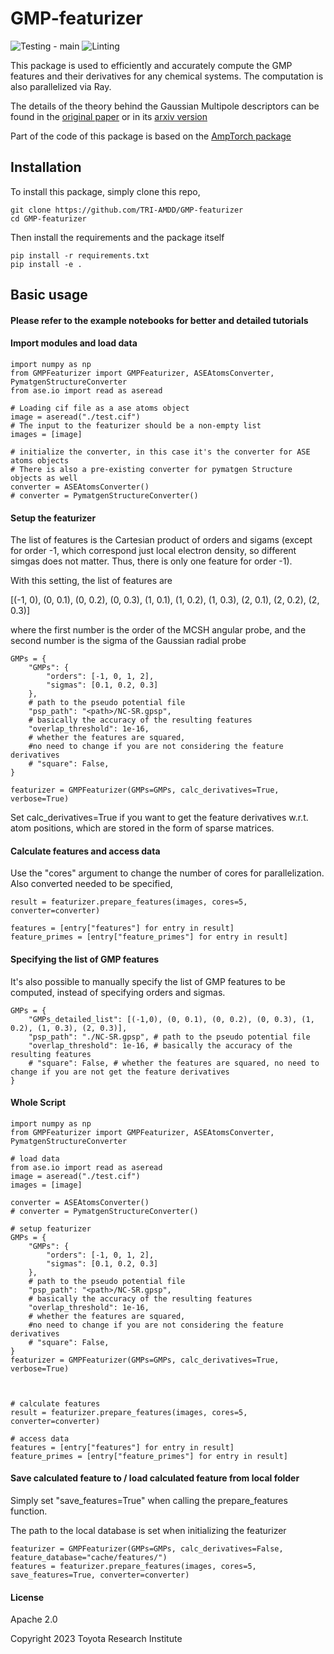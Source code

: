 # GMP-featurizer
![Testing - main](https://github.com/TRI-AMDD/GMP-featurizer/workflows/Testing%20-%20main/badge.svg)
![Linting](https://github.com/TRI-AMDD/GMP-featurizer/workflows/Linting/badge.svg)

This package is used to efficiently and accurately compute the GMP features and their derivatives for any chemical systems. The computation is also parallelized via Ray.

The details of the theory behind the Gaussian Multipole descriptors can be found in the [original paper](https://pubs.acs.org/doi/10.1021/acs.jpclett.2c02100)
or in its [arxiv version](https://arxiv.org/abs/2102.02390)

Part of the code of this package is based on the [AmpTorch package](https://github.com/ulissigroup/amptorch)

## Installation
To install this package, simply clone this repo, 
```
git clone https://github.com/TRI-AMDD/GMP-featurizer
cd GMP-featurizer
```

Then install the requirements and the package itself
```
pip install -r requirements.txt
pip install -e .
```

## Basic usage

#### Please refer to the example notebooks for better and detailed tutorials

#### Import modules and load data
```
import numpy as np
from GMPFeaturizer import GMPFeaturizer, ASEAtomsConverter, PymatgenStructureConverter
from ase.io import read as aseread

# Loading cif file as a ase atoms object
image = aseread("./test.cif") 
# The input to the featurizer should be a non-empty list
images = [image]

# initialize the converter, in this case it's the converter for ASE atoms objects
# There is also a pre-existing converter for pymatgen Structure objects as well
converter = ASEAtomsConverter()
# converter = PymatgenStructureConverter()
```

#### Setup the featurizer
The list of features is the Cartesian product of orders and sigams (except for order -1, which correspond just local electron density, so different simgas does not matter. Thus, there is only one feature for order -1). 

With this setting, the list of features are

[(-1, 0), (0, 0.1), (0, 0.2), (0, 0.3), (1, 0.1), (1, 0.2), (1, 0.3), (2, 0.1), (2, 0.2), (2, 0.3)]

where the first number is the order of the MCSH angular probe, and the second number is the sigma of the Gaussian radial probe 
```
GMPs = {
    "GMPs": {   
        "orders": [-1, 0, 1, 2], 
        "sigmas": [0.1, 0.2, 0.3]   
    },
    # path to the pseudo potential file
    "psp_path": "<path>/NC-SR.gpsp", 
    # basically the accuracy of the resulting features
    "overlap_threshold": 1e-16, 
    # whether the features are squared, 
    #no need to change if you are not considering the feature derivatives
    # "square": False, 
}

featurizer = GMPFeaturizer(GMPs=GMPs, calc_derivatives=True, verbose=True)
```
Set calc_derivatives=True if you want to get the feature derivatives w.r.t. atom positions, which are stored in the form of sparse matrices.



#### Calculate features and access data
Use the "cores" argument to change the number of cores for parallelization. Also converted needed to be specified,
```
result = featurizer.prepare_features(images, cores=5, converter=converter)

features = [entry["features"] for entry in result]
feature_primes = [entry["feature_primes"] for entry in result]
```

#### Specifying the list of GMP features
It's also possible to manually specify the list of GMP features to be computed, instead of specifying orders and sigmas.
```
GMPs = {
    "GMPs_detailed_list": [(-1,0), (0, 0.1), (0, 0.2), (0, 0.3), (1, 0.2), (1, 0.3), (2, 0.3)],
    "psp_path": "./NC-SR.gpsp", # path to the pseudo potential file
    "overlap_threshold": 1e-16, # basically the accuracy of the resulting features
    # "square": False, # whether the features are squared, no need to change if you are not get the feature derivatives
}
```

#### Whole Script
```
import numpy as np
from GMPFeaturizer import GMPFeaturizer, ASEAtomsConverter, PymatgenStructureConverter

# load data
from ase.io import read as aseread
image = aseread("./test.cif") 
images = [image]

converter = ASEAtomsConverter()
# converter = PymatgenStructureConverter()

# setup featurizer
GMPs = {
    "GMPs": {   
        "orders": [-1, 0, 1, 2], 
        "sigmas": [0.1, 0.2, 0.3]   
    },
    # path to the pseudo potential file
    "psp_path": "<path>/NC-SR.gpsp", 
    # basically the accuracy of the resulting features
    "overlap_threshold": 1e-16, 
    # whether the features are squared, 
    #no need to change if you are not considering the feature derivatives
    # "square": False, 
}
featurizer = GMPFeaturizer(GMPs=GMPs, calc_derivatives=True, verbose=True)



# calculate features
result = featurizer.prepare_features(images, cores=5, converter=converter)

# access data
features = [entry["features"] for entry in result]
feature_primes = [entry["feature_primes"] for entry in result]
```

#### Save calculated feature to / load calculated feature from local folder
Simply set "save_features=True" when calling the prepare_features function.

The path to the local database is set when initializing the featurizer
```
featurizer = GMPFeaturizer(GMPs=GMPs, calc_derivatives=False, feature_database="cache/features/")
features = featurizer.prepare_features(images, cores=5, save_features=True, converter=converter)
```

#### License
Apache 2.0

Copyright 2023 Toyota Research Institute